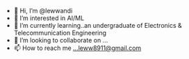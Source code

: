- 👋 Hi, I’m @lewwandi
- 👀 I’m interested in AI/ML
- 🌱 I’m currently learning..an undergraduate of Electronics & Telecommunication Engineering
- 💞️ I’m looking to collaborate on ...
- 📫 How to reach me ...leww8911@gmail.com


<!---
lewwandi/lewwandi is a ✨ special ✨ repository because its `README.md` (this file) appears on your GitHub profile.
You can click the Preview link to take a look at your changes.
--->
